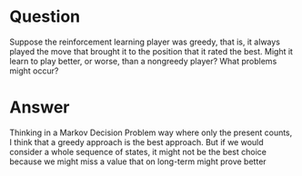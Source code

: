 # Question
Suppose the reinforcement learning player was greedy, that is, it always
played the move that brought it to the position that it rated the best. Might it learn to play better, or
worse, than a nongreedy player? What problems might occur?

# Answer
Thinking in a Markov Decision Problem way where only the present counts, I think that a greedy approach is the best approach.
But if we would consider a whole sequence of states, it might not be the best choice because we might miss a value that on long-term might 
prove better